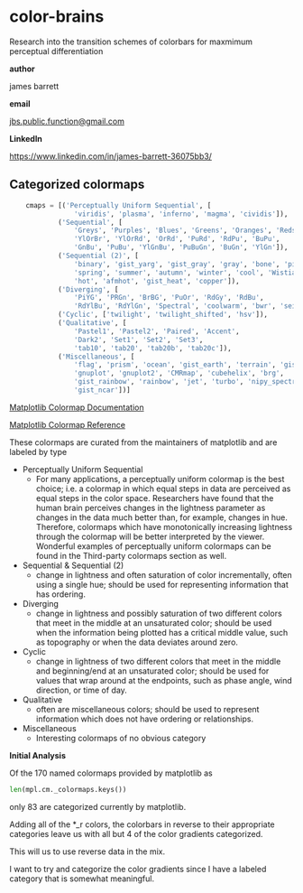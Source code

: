# color-brains

Research into the transition schemes of colorbars for maxmimum perceptual differentiation

__author__

james barrett

__email__ 

jbs.public.function@gmail.com

__LinkedIn__

https://www.linkedin.com/in/james-barrett-36075bb3/

## Categorized colormaps

```python
    cmaps = [('Perceptually Uniform Sequential', [
                'viridis', 'plasma', 'inferno', 'magma', 'cividis']),
            ('Sequential', [
                'Greys', 'Purples', 'Blues', 'Greens', 'Oranges', 'Reds',
                'YlOrBr', 'YlOrRd', 'OrRd', 'PuRd', 'RdPu', 'BuPu',
                'GnBu', 'PuBu', 'YlGnBu', 'PuBuGn', 'BuGn', 'YlGn']),
            ('Sequential (2)', [
                'binary', 'gist_yarg', 'gist_gray', 'gray', 'bone', 'pink',
                'spring', 'summer', 'autumn', 'winter', 'cool', 'Wistia',
                'hot', 'afmhot', 'gist_heat', 'copper']),
            ('Diverging', [
                'PiYG', 'PRGn', 'BrBG', 'PuOr', 'RdGy', 'RdBu',
                'RdYlBu', 'RdYlGn', 'Spectral', 'coolwarm', 'bwr', 'seismic']),
            ('Cyclic', ['twilight', 'twilight_shifted', 'hsv']),
            ('Qualitative', [
                'Pastel1', 'Pastel2', 'Paired', 'Accent',
                'Dark2', 'Set1', 'Set2', 'Set3',
                'tab10', 'tab20', 'tab20b', 'tab20c']),
            ('Miscellaneous', [
                'flag', 'prism', 'ocean', 'gist_earth', 'terrain', 'gist_stern',
                'gnuplot', 'gnuplot2', 'CMRmap', 'cubehelix', 'brg',
                'gist_rainbow', 'rainbow', 'jet', 'turbo', 'nipy_spectral',
                'gist_ncar'])]
```

[Matplotlib Colormap Documentation](https://matplotlib.org/stable/users/explain/colors/colormaps.html#colormaps)

[Matplotlib Colormap Reference](https://matplotlib.org/stable/gallery/color/colormap_reference.html)

These colormaps are curated from the maintainers of matplotlib and are labeled by type
- Perceptually Uniform Sequential
    - For many applications, a perceptually uniform colormap is the best choice; i.e. a colormap in which equal steps in data are perceived as equal steps in the color space. Researchers have found that the human brain perceives changes in the lightness parameter as changes in the data much better than, for example, changes in hue. Therefore, colormaps which have monotonically increasing lightness through the colormap will be better interpreted by the viewer. Wonderful examples of perceptually uniform colormaps can be found in the Third-party colormaps section as well. 
- Sequential & Sequential (2)
    -  change in lightness and often saturation of color incrementally, often using a single hue; should be used for representing information that has ordering. 
- Diverging
    - change in lightness and possibly saturation of two different colors that meet in the middle at an unsaturated color; should be used when the information being plotted has a critical middle value, such as topography or when the data deviates around zero.
- Cyclic
    - change in lightness of two different colors that meet in the middle and beginning/end at an unsaturated color; should be used for values that wrap around at the endpoints, such as phase angle, wind direction, or time of day. 
- Qualitative
    - often are miscellaneous colors; should be used to represent information which does not have ordering or relationships.
- Miscellaneous
    - Interesting colormaps of no obvious category

__Initial Analysis__

Of the 170 named colormaps provided by matplotlib as
```python
len(mpl.cm._colormaps.keys())
```

only 83 are categorized currently by matplotlib.

Adding all of the *_r colors, the colorbars in reverse to their appropriate categories leave us with all but 4 of the color gradients categorized.

This will us to use reverse data in the mix.

I want to try and categorize the color gradients since I have a labeled category that is somewhat meaningful.
